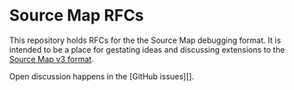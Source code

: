 # Source Map RFCs

This repository holds RFCs for the the Source Map debugging format. It is
intended to be a place for gestating ideas and discussing extensions to the
[Source Map v3 format][spec].

Open discussion happens in the [GitHub issues][].

[spec]: https://docs.google.com/document/d/1U1RGAehQwRypUTovF1KRlpiOFze0b-_2gc6fAH0KY0k/edit?pli=1#
[issues]: https://github.com/source-map/source-map-rfc/issues
